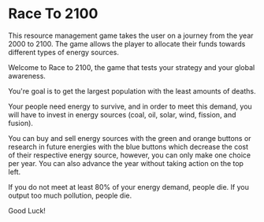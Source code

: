 # Race To 2100

This resource management game takes the user on a journey from the year 2000 to 2100. The game allows the player to allocate their funds towards different types of energy sources.

Welcome to Race to 2100, the game that tests your strategy and your global awareness.

You're goal is to get the largest population with the least amounts of deaths.

Your people need energy to survive, and in order to meet this demand, you will
have to invest in energy sources (coal, oil, solar, wind, fission, and fusion).

You can buy and sell energy sources with the green and orange buttons or research
in future energies with the blue buttons which decrease the cost of their respective
energy source, however, you can only make one choice per year. You can also advance
the year without taking action on the top left.

If you do not meet at least 80% of your energy demand, people die.
If you output too much pollution, people die.

Good Luck!
